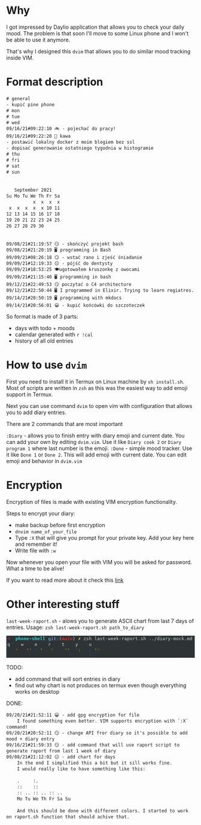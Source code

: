 # Why

I got impressed by Daylio application that allows you to check your daily mood. The problem is that soon I'll
move to some Linux phone and I won't be able to use it anymore.

That's why I designed this `dvim` that allows you to do similar mood tracking inside VIM.

# Format description
```
# general
- kupić pine phone
# mon
# tue
# wed 
09/16/21#09:22:10 🚲 - pojechać do pracy!
09/16/21#09:22:20 🙁 kawa
- postawić lokalny docker z moim blogiem bez ssl
- dopisać generowanie ostatniego tygodnia w histogramie
# thu 
# fri
# sat
# sun

                    
   September 2021   
Su Mo Tu We Th Fr Sa
          x  x  x  x
 x  x  x  x  x 10 11
12 13 14 15 16 17 18
19 20 21 22 23 24 25
26 27 28 29 30      
                    

09/08/21#21:19:57 😏 - skończyć projekt bash
09/08/21#21:20:19 🖥️ programming in Bash
09/09/21#08:26:18 😏 - wstać rano i zjeść śniadanie
09/09/21#12:19:33 😐 - pójść do dentysty
09/09/21#18:53:25 🍽️ugotowałem kruszonkę z owocami
09/09/21#21:15:40 🖥️ programming in bash
09/12/21#22:49:53 😏 poczytać o C4 architecture
09/12/21#22:50:44 🖥️ I programmed in Elixir. Trying to learn regiatres.
09/14/21#20:50:19 🖥️ programming with mkdocs
09/14/21#20:56:01 😀 - kupić końcówki do szczoteczek
```

So format is made of 3 parts:

- days with todo + moods
- calendar generated with `r !cal`
- history of all old entries

# How to use `dvim`

First you need to install it in Termux on Linux machine by `sh install.sh`.
Most of scripts are written in `zsh` as this was the easiest way to add emoji support in Termux.

Next you can use command `dvim` to open vim with configuration that allows you to add diary entries.

There are 2 commands that are most important

`:Diary` - allows you to finish entry with diary emoji and current date. You can add your own by editing `dvim.vim`. Use it like `Diary cook 2` or `Diary program 1` where last number is the emoji.
`:Done` - simple mood tracker. Use it like `Done 1` or `Done 2`. This will add emoji with current date. You can edit emoji and behavior in `dvim.vim`

# Encryption

Encryption of files is made with existing VIM encryption functionality.

Steps to encrypt your diary:

- make backup before first encryption
- `dnvim name_of_your_file`
- Type `:X` that will give you prompt for your private key. Add your key here and remember it!
- Write file with `:w` 

Now whenever you open your file with VIM you will be asked for password. What a time to be alive!

If you want to read more about  it check this [link ](http://vimdoc.sourceforge.net/htmldoc/editing.html#encryption)


# Other interesting stuff

`last-week-raport.sh` - alows you to generate ASCII chart from last 7 days of entries.
Usage: 
`zsh last-week-raport.sh path_to_diary`

![Output of last week raport](last-week-raport.png)


TODO:
- add command that will sort entries in diary
- find out why chart is not produces on termux even though everything works on desktop


DONE: 
```
09/20/21#21:52:11 😀 - add gpg encryption for file
	I found something even better. VIM supports encryption with `:X` command!
09/20/21#20:52:11 😏 - change API fror diary so it's possible to add mood + diary entry
09/16/21#21:59:33 😏 - add command that will use raport script to generate raport from last 1 week of diary
09/08/21#21:12:02 😐 - add chart for days
	In the end I simplified this a bit but it sill works fine.
	I would really like to have something like this:

	.     :.
	::    ::
	:: .. :: .. :: ..
	Mo Tu We Th Fr Sa Su

	And this should be done with different colors. I started to work on raport.sh function that should achive that.
```
